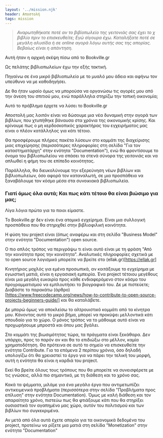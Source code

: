 ```yaml
---
layout: '../mission.njk'
header: Αποστολή
tags: mission
---
```


> *Αναρωτηθήκατε ποτέ αν το βιβίοπωλείο της γειτονιάς σας έχει το χ βιβλίο πριν το επισκευθείτε; Εγώ σίγουρα έχω. Καταλήξατε ποτέ σε μεγάλη αλυσίδα ή σε online αγορά λόγω αυτής σας της απορίας. Βεβαίως είναι η απάντηση.*

Αυτή ήταν η αρχική σκέψη πίσω από το Bookville.gr  

Ως πελάτης βιβλιοπωλείων έχω την εξής τακτική.  

Πηγαίνω σε ένα μικρό βιβλιοπωλείο με το μυαλό μου άδειο και αφήνω τον υπεύθυνο να με καθοδηγήσει.  

Δε θα ήταν ωραίο όμως να μπορούσα να οργανώσω τις αγορές μου από την άνεση του σπιτιού μου, ενώ παράλληλα στηρίζω την τοπική οικονομία;  

Αυτό το πρόβλημα έρχετε να λύσει το Bookville.gr  

Αποστολή μας λοιπόν είναι να δώσουμε μια νέα δυναμική στην αγορά των βιβλίων, που χτυπήθηκε βάναυσα στα χρόνια της οικονομικής κρίσης. Και κρίνουμε πως ο μη κερδοσκοπικός χαρακτήρας του εγχειρήματος μας είναι ο πλέον κατάλληλος για κάτι τέτοιο.  

Θα προσφέρουμε πλήρεις πακέτα λύσεων στο κομμάτι της διαχείρισης μιας επιχείρησης (περισσότερες πληροφορίες στη σελίδα "Για τον καταστηματάρχη" στην ενότητα "Documentation"), ενώ θα φροντίσουμε το όνομα του βιβλιοπωλείου να σπάσει τα στενά σύνορα της γειτονιάς και να απλωθεί η φήμη του σε επίπεδο κοινότητας.  

Παράλληλα, θα διευκολύνουμε την εξερεύνηση νέων βιβλίων και βιβλιοπωλείων, όσο αφορά τον καταναλωτή, σε μια προσπάθεια να ξαναβάλουμε τον κόσμο μέσα στα συνοικιακά βιβλιοπωλεία.  

### Γιατί όμως όλα αυτά; Και πως κάτι τέτοιο θα είναι βιώσιμο για μας;

Λίγα λόγια πρώτα για το ποιοι είμαστε.  

Το Bookville.gr δεν είναι ένα ατομικό εγχείρημα. Είναι μια συλλογική προσπάθεια που θα στηριχθεί στην βιβλιοφιλική κοινότητα.  

Η φύση του project είναι (όπως αναφέρω και στη σελίδα "Business Model" στην ενότητα "Documentation") open source.  

Ο πιο απλός τρόπος να περιγράψω τι είναι αυτό είναι με τη φράση "Από την κοινότητα προς την κοινότητα". Αναλυτικές πληροφορίες σχετικά με το open source λογισμικό μπορείτε να βρείτε στο (ellak.gr)[https://ellak.gr]  

Κινητήριος μοχλός για εμένα προσωπικά, αν κοιτάξουμε το εγχείρημα με  εγωιστική ματιά, είναι η εργασιακή εμπειρία. Ένα project τέτοιου μεγέθους είναι μια μεγάλη ευκαιρία προς κάθε ενδιαφερόμενο στον κόσμο του προγραμματισμού να εμπλουτήσει το βιογραφικό του. Δε με πιστεύετε; Διαβάστε το παρακάτω (άρθρο)[https://www.freecodecamp.org/news/how-to-contribute-to-open-source-projects-beginners-guide/] και θα καταλάβετε.  

Δε μπορώ όμως να αποκλείσω το αλτρουιστικό κομμάτι από τα κίνητρα μου. Κάνοντας αυτό το μικρό βήμα, μπορεί να προκύψει μελλοντικά κάτι σπουδαίο για το χώρο. Ο μόνος τρόπος να το μάθουμε αυτό είναι να προχωρήσουμε μπροστά και όπου μας βγάλει.  

Στο κομμάτι της βιωσιμότητας τώρα, τα πράγματα είναι ξεκάθαρα. Δεν υπάρχει, προς το παρόν αν και θα το επιδιώξω στο μέλλον, καμία χρηματοδότηση. Θα πρότεινα σε αυτό το σημείο να επισκευθείτε την ενότητα Contribute. Για τα επόμενα 2 περίπου χρόνια, όσο δηλαδή υπολογίζω ότι θα χρειαστεί το έργο για να πάρει την τελική του μορφή, αυτή η ενότητα θα είναι η καρδιά του project.  

Εκεί θα βρείτε όλους τους τρόπους που θα μπορείτε να συνεισφέρετε με τις γνώσεις, αλλά πιο σημαντικό, με τη διάθεση και το χρόνο σας.  

Κακά τα ψέμματα, μιλάμε για ένα μεγάλο έργο που αντιμετωπίζει αντικειμενικά προβλήματα (περισσότερα στην σελίδα "Προβλήματα προς επίλυση" στην ενότητα Documentation). Όμως με καλή διάθεση και τον απαραίτητο χρόνο, πιστεύω πως θα φτιάξουμε κάτι που θα στηρίξει ουσιαστικά τον αγαπημένο μας χώρο, αυτόν του πολιτισμού και των βιβλίων πιο συγκεκριμένα.  

Αν μετά από όλα αυτά έχετε απορία για τα οικονομικά δεδομένα του project, προτείνω να ρίξετε μια ματιά στη σελίδα "Monetization" στην ενότητα "Documentation"  
